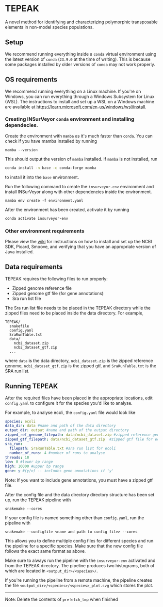 # TEPEAK
A novel method for identifying and characterizing polymorphic transposable elements in  non-model species populations.
## Setup
We recommend running everything inside a `conda` virtual environment using the latest version of `conda` (`23.9.0` at the time of writing). This is because some packages installed by older versions of `conda` may not work properly. 

## OS requirements
We recommend running everything on a Linux machine. If you're on Windows, you can run everything through a Windows Subsystem for Linux (WSL). The instructions to install and set up a WSL on a Windows machine are available at https://learn.microsoft.com/en-us/windows/wsl/install.  

### Creating INSurVeyor `conda` environment and installing dependecies. 
Create the environment with `mamba` as it's much faster than `conda`. You can check if you have mamba installed by running
```console
mamba --version
```
This should output the version of `mamba` installed. If `mamba` is not installed, run 
```bash
conda install -n base -c conda-forge mamba
```
to install it into the `base` environment. 

Run the following command to create the `insurveyor-env` environment and install INSurVeyor along with other dependencies inside the environment. 
```console
mamba env create -f environment.yaml
```
After the environment has been created, activate it by running 
```bash
conda activate insurveyor-env
```
### Other environment requirements
Please view the [wiki](https://github.com/ryanlayerlab/TEPEAK/wiki/Installing-NCBI-SDK%2C-Picard%2C-and-Smoove) for instructions on how to install and set up the NCBI SDK, Picard, Smoove, and verifying that you have an appropriate version of Java installed. 

## Data requirements
TEPEAK requires the following files to run properly: 
- Zipped genome reference file 
- Zipped genome gtf file (for gene annotations)
- Sra run list file

The Sra run list file needs to be placed in the TEPEAK directory while the zipped files need to be placed inside the data directory. For example, 
```
TEPEAK/
  snakefile
  config.yaml
  SraRunTable.txt
  data/
    ncbi_dataset.zip
    ncbi_dataset_gtf.zip
  ...
```
where `data` is the data directory, `ncbi_dataset.zip` is the zipped reference genome, `ncbi_dataset_gtf.zip` is the zipped gtf, and `SraRunTable.txt` is the SRA run list. 
## Running TEPEAK
After the required files have been placed in the appropriate locations, edit `config.yaml` to configure it for the species you'd like to analyse. 

For example, to analyse ecoli, the `config.yaml` file would look like 
```yaml
species: ecoli
data_dir: data #name and path of the data directory
output_dir: output #name and path of the output directory
zipped_ref_genome_filepath: data/ncbi_dataset.zip #zipped reference genome file for ecoli
zipped_gtf_filepath: data/ncbi_dataset_gtf.zip  #zipped gtf file for ecoli
sra_run: 
  filepath: SraRunTable.txt #sra run list for ecoli
  number_of_runs: 4 #number of runs to analyse
threads: 10
low: 0 #lower bp range
high: 10000 #upper bp range
gene: y #(y/n) -- includes gene annotations if 'y'
```
Note: If you want to include gene annotations, you must have a zipped gtf file. 

After the config file and the data directory directory structure has been set up, run the TEPEAK pipeline with 
```
snakemake --cores
```
If your config file is named something other than `config.yaml`, run the pipeline with 
```
snakemake --configfile <name and path to config file> --cores 
```
This allows you to define multiple config files for different species and run the pipeline for a specific species. Make sure that the new config file follows the exact same format as above. 

Make sure to always run the pipeline with the `insurveyor-env` activated and from the TEPEAK directory. The pipeline produces two histograms, both of which are located in `<output_dir>/<species>/`.

If you're running the pipeline from a remote machine, the pipeline creates the file `<output_dir>/<species>/<species>_plot.svg` which stores the plot. 

---
Note: Delete the contents of `prefetch_tmp` when finished
